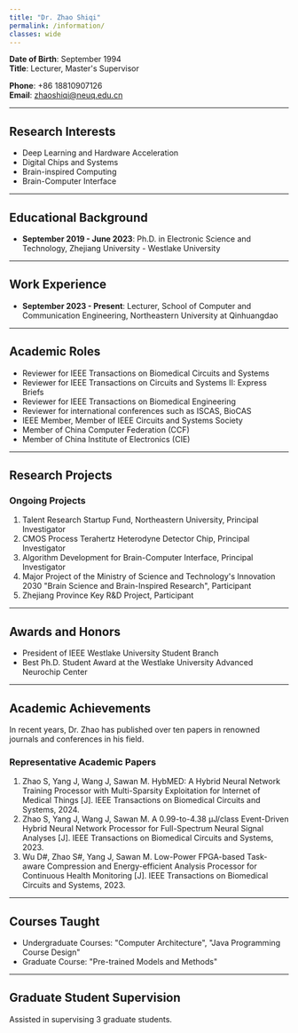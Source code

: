 ```yaml
---
title: "Dr. Zhao Shiqi"
permalink: /information/
classes: wide
---
```




**Date of Birth**: September 1994  
**Title**: Lecturer, Master's Supervisor

**Phone**: +86 18810907126  
**Email**: [zhaoshiqi@neuq.edu.cn](mailto:zhaoshiqi@neuq.edu.cn)

---

## Research Interests
- Deep Learning and Hardware Acceleration
- Digital Chips and Systems
- Brain-inspired Computing
- Brain-Computer Interface

---

## Educational Background
- **September 2019 - June 2023**: Ph.D. in Electronic Science and Technology, Zhejiang University - Westlake University

---

## Work Experience
- **September 2023 - Present**: Lecturer, School of Computer and Communication Engineering, Northeastern University at Qinhuangdao

---

## Academic Roles
- Reviewer for IEEE Transactions on Biomedical Circuits and Systems
- Reviewer for IEEE Transactions on Circuits and Systems II: Express Briefs
- Reviewer for IEEE Transactions on Biomedical Engineering
- Reviewer for international conferences such as ISCAS, BioCAS
- IEEE Member, Member of IEEE Circuits and Systems Society
- Member of China Computer Federation (CCF)
- Member of China Institute of Electronics (CIE)

---

## Research Projects

### Ongoing Projects
1. Talent Research Startup Fund, Northeastern University, Principal Investigator
2. CMOS Process Terahertz Heterodyne Detector Chip, Principal Investigator
3. Algorithm Development for Brain-Computer Interface, Principal Investigator
4. Major Project of the Ministry of Science and Technology's Innovation 2030 "Brain Science and Brain-Inspired Research", Participant
5. Zhejiang Province Key R&D Project, Participant

---

## Awards and Honors
- President of IEEE Westlake University Student Branch
- Best Ph.D. Student Award at the Westlake University Advanced Neurochip Center

---

## Academic Achievements

In recent years, Dr. Zhao has published over ten papers in renowned journals and conferences in his field.

### Representative Academic Papers
1. Zhao S, Yang J, Wang J, Sawan M. HybMED: A Hybrid Neural Network Training Processor with Multi-Sparsity Exploitation for Internet of Medical Things [J]. IEEE Transactions on Biomedical Circuits and Systems, 2024.
2. Zhao S, Yang J, Wang J, Sawan M. A 0.99-to-4.38 μJ/class Event-Driven Hybrid Neural Network Processor for Full-Spectrum Neural Signal Analyses [J]. IEEE Transactions on Biomedical Circuits and Systems, 2023.
3. Wu D#, Zhao S#, Yang J, Sawan M. Low-Power FPGA-based Task-aware Compression and Energy-efficient Analysis Processor for Continuous Health Monitoring [J]. IEEE Transactions on Biomedical Circuits and Systems, 2023.

---

## Courses Taught

- Undergraduate Courses: "Computer Architecture", "Java Programming Course Design"
- Graduate Course: "Pre-trained Models and Methods"

---

## Graduate Student Supervision

Assisted in supervising 3 graduate students.
